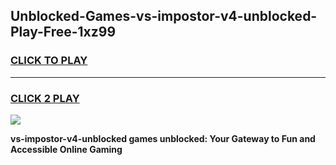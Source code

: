 
## Unblocked-Games-vs-impostor-v4-unblocked-Play-Free-1xz99
<h3>
<a href="https://premium76.site?title=vs-impostor-v4-unblocked&ref=10A">CLICK TO PLAY</a></h3>
<hr>

<h3>
<a href="https://premium76.site?title=vs-impostor-v4-unblocked&ref=10A">CLICK 2 PLAY</a>
  
</h3>

<a href="https://premium76.site?title=vs-impostor-v4-unblocked&ref=10A"><img src="https://clearcache.store/games.png"></a>


**vs-impostor-v4-unblocked games unblocked: Your Gateway to Fun and Accessible Online Gaming**
